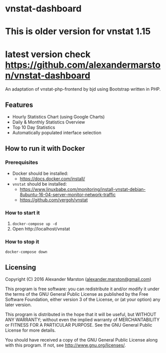 # vnstat-dashboard

# This is older version for vnstat 1.15
# latest version check https://github.com/alexandermarston/vnstat-dashboard

An adaptation of vnstat-php-frontend by bjd using Bootstrap written in PHP.

## Features
* Hourly Statistics Chart (using Google Charts)
* Daily & Monthly Statistics Overview
* Top 10 Day Statistics
* Automatically populated interface selection


## How to run it with Docker
### Prerequisites
* Docker should be installed:
    * https://docs.docker.com/install/
* `vnstat` should be installed:
    * https://www.linuxbabe.com/monitoring/install-vnstat-debian-8ubuntu-16-04-server-monitor-network-traffic
    * https://github.com/vergoh/vnstat

### How to start it
1. `docker-compose up -d`
2. Open http://localhost/vnstat

### How to stop it
`docker-compose down`


## Licensing
Copyright (C) 2016 Alexander Marston (alexander.marston@gmail.com)

This program is free software: you can redistribute it and/or modify
it under the terms of the GNU General Public License as published by
the Free Software Foundation, either version 3 of the License, or
(at your option) any later version.

This program is distributed in the hope that it will be useful,
but WITHOUT ANY WARRANTY; without even the implied warranty of
MERCHANTABILITY or FITNESS FOR A PARTICULAR PURPOSE.  See the
GNU General Public License for more details.

You should have received a copy of the GNU General Public License
along with this program.  If not, see <http://www.gnu.org/licenses/>.